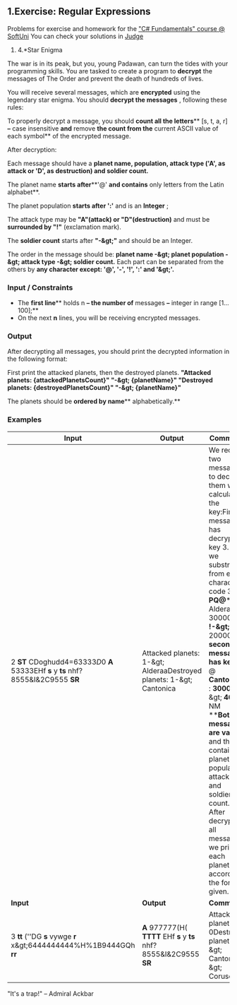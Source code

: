 ﻿## 1.Exercise: Regular Expressions

Problems for exercise and homework for the [&quot;C#  Fundamentals&quot; course @ SoftUni](https://softuni.bg/trainings/2363/csharp-fundamentals-may-2019)
You can check your solutions in [Judge](https://judge.softuni.bg/Contests/1668/)

1. 4.\*Star Enigma

The war is in its peak, but you, young Padawan, can turn the tides with your programming skills. You are tasked to create a program to **decrypt** the messages of The Order and prevent the death of hundreds of lives.

You will receive several messages, which are **encrypted** using the legendary star enigma. You should **decrypt the messages** , following these rules:

To properly decrypt a message, you should **count all the letters**** [s, t, a, r] **–** case insensitive **and** remove **the count from the** current ASCII value of each symbol** of the encrypted message.

After decryption:

Each message should have a **planet name, population, attack type (&#39;A&#39;, as attack or &#39;D&#39;, as destruction) and soldier count.**

The planet name **starts after****&#39;@&#39; **and contains** only letters from the Latin alphabet**.

The planet population **starts after &#39;:&#39;** and is an **Integer** ;

The attack type may be **&quot;A&quot;(attack) or &quot;D&quot;(destruction)** and must be **surrounded by &quot;!&quot;** (exclamation mark).

The **soldier count** starts after **&quot;-\&gt;&quot;** and should be an Integer.

The order in the message should be: **planet name -\&gt; planet population -\&gt; attack type -\&gt; soldier count.** Each part can be separated from the others by **any character except: &#39;@&#39;, &#39;-&#39;, &#39;!&#39;, &#39;:&#39; and &#39;\&gt;&#39;.**

### Input / Constraints

- The **first line**** holds n **– the number of** messages **–** integer in range [1…100];**
- On the next **n** lines, you will be receiving encrypted messages.

### Output

After decrypting all messages, you should print the decrypted information in the following format:

First print the attacked planets, then the destroyed planets.
**&quot;Attacked planets: {attackedPlanetsCount}&quot;
&quot;-\&gt; {planetName}&quot;
&quot;Destroyed planets: {destroyedPlanetsCount}&quot;
&quot;-\&gt; {planetName}&quot;**

The planets should be **ordered by name**** alphabetically.**

### Examples

| **Input** | **Output** | **Comments** |
| --- | --- | --- |
| 2 **ST** CDoghudd4=63333$D$0 **A** 53333EHf **s** y **ts** nhf?8555&amp;I&amp;2C9555 **SR** | Attacked planets: 1-\&gt; AlderaaDestroyed planets: 1-\&gt; Cantonica | We receive two messages, to decrypt them we calculate the key:First message has decryption key 3. So we substract from each characters code 3. **PQ@**** Alderaa ****1:**** 30000 ****!**** A ****!-\&gt;**** 20000 **The second message has key 5.** @ ****Cantonica**** : ****3000****! ****D****!-\&gt; ****4000**** NM ****Both messages are valid** and they contain planet, population, attack type and soldiers count. After decrypting all messages we print each planet according the format given. |
| **Input** | **Output** | **Comments** |
| 3 **tt** (&#39;&#39;DG **s** vywge **r** x\&gt;6444444444%H%1B9444GQh **rr** | **A** 977777(H( **TTTT** EHf **s** y **ts** nhf?8555&amp;I&amp;2C9555 **SR** | Attacked planets: 0Destroyed planets: 2-\&gt; Cantonica-\&gt; Coruscant | We receive three messages.Message one is decrypted with key 4: **pp$##@**** Coruscant ****:**** 2000000000 ****!**** D ****!-\&gt;**** 5000 **Message two is decrypted with key 7:** @ ****Jakku**** : ****200000****! ****A****!MMMM **This is** invalid message **, missing soldier count, so we continue.The third message has key 5.** @ ****Cantonica**** : ****3000****! ****D****!-\&gt; ****4000**** NM** |

&quot;It&#39;s a trap!&quot; – Admiral Ackbar

